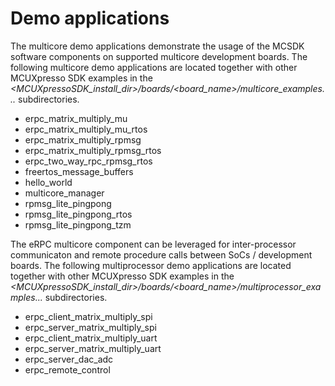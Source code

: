 # Demo applications

The multicore demo applications demonstrate the usage of the MCSDK software components on supported multicore development boards. The following multicore demo applications are located together with other MCUXpresso SDK examples in the *<MCUXpressoSDK\_install\_dir\>/boards/<board\_name\>/multicore\_examples...* subdirectories.

-   erpc\_matrix\_multiply\_mu
-   erpc\_matrix\_multiply\_mu\_rtos
-   erpc\_matrix\_multiply\_rpmsg
-   erpc\_matrix\_multiply\_rpmsg\_rtos
-   erpc\_two\_way\_rpc\_rpmsg\_rtos
-   freertos\_message\_buffers
-   hello\_world
-   multicore\_manager
-   rpmsg\_lite\_pingpong
-   rpmsg\_lite\_pingpong\_rtos
-   rpmsg\_lite\_pingpong\_tzm

The eRPC multicore component can be leveraged for inter-processor communicaton and remote procedure calls between SoCs / development boards. The following multiprocessor demo applications are located together with other MCUXpresso SDK examples in the *<MCUXpressoSDK\_install\_dir\>/boards/<board\_name\>/multiprocessor\_examples...* subdirectories.

-   erpc\_client\_matrix\_multiply\_spi
-   erpc\_server\_matrix\_multiply\_spi
-   erpc\_client\_matrix\_multiply\_uart
-   erpc\_server\_matrix\_multiply\_uart
-   erpc\_server\_dac\_adc
-   erpc\_remote\_control

